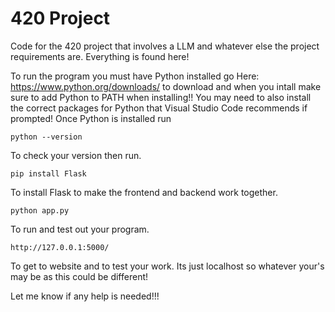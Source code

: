 # 420 Project
Code for the 420 project that involves a LLM and whatever else the project requirements are.
Everything is found here!


To run the program you must have Python installed go Here: https://www.python.org/downloads/ to download and when you intall make sure to add Python to PATH when installing!!
You may need to also install the correct packages for Python that Visual Studio Code recommends if prompted!
Once Python is installed run 

```
python --version
```
To check your version then run.


```
pip install Flask
```
To install Flask to make the frontend and backend work together.


```
python app.py
```
To run and test out your program.


```
http://127.0.0.1:5000/
```
To get to website and to test your work. Its just localhost so whatever your's may be as this could be different!

Let me know if any help is needed!!!
